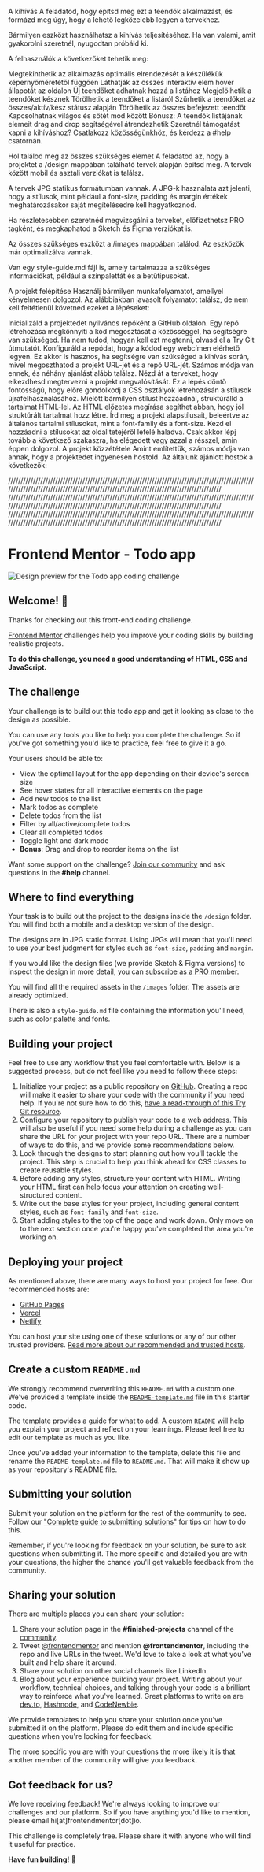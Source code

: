 A kihívás
A feladatod, hogy építsd meg ezt a teendők alkalmazást, és formázd meg úgy, hogy a lehető legközelebb legyen a tervekhez.

Bármilyen eszközt használhatsz a kihívás teljesítéséhez. Ha van valami, amit gyakorolni szeretnél, nyugodtan próbáld ki.

A felhasználók a következőket tehetik meg:

Megtekinthetik az alkalmazás optimális elrendezését a készülékük képernyőméretétől függően
Láthatják az összes interaktív elem hover állapotát az oldalon
Új teendőket adhatnak hozzá a listához
Megjelölhetik a teendőket késznek
Törölhetik a teendőket a listáról
Szűrhetik a teendőket az összes/aktív/kész státusz alapján
Törölhetik az összes befejezett teendőt
Kapcsolhatnak világos és sötét mód között
Bónusz: A teendők listájának elemeit drag and drop segítségével átrendezhetik
Szeretnél támogatást kapni a kihíváshoz? Csatlakozz közösségünkhöz, és kérdezz a #help csatornán.

Hol találod meg az összes szükséges elemet
A feladatod az, hogy a projektet a /design mappában található tervek alapján építsd meg. A tervek között mobil és asztali verziókat is találsz.

A tervek JPG statikus formátumban vannak. A JPG-k használata azt jelenti, hogy a stílusok, mint például a font-size, padding és margin értékek meghatározásakor saját megítélésedre kell hagyatkoznod.

Ha részletesebben szeretnéd megvizsgálni a terveket, előfizethetsz PRO tagként, és megkaphatod a Sketch és Figma verziókat is.

Az összes szükséges eszközt a /images mappában találod. Az eszközök már optimalizálva vannak.

Van egy style-guide.md fájl is, amely tartalmazza a szükséges információkat, például a színpalettát és a betűtípusokat.

A projekt felépítése
Használj bármilyen munkafolyamatot, amellyel kényelmesen dolgozol. Az alábbiakban javasolt folyamatot találsz, de nem kell feltétlenül követned ezeket a lépéseket:

Inicializáld a projektedet nyilvános repóként a GitHub oldalon. Egy repó létrehozása megkönnyíti a kód megosztását a közösséggel, ha segítségre van szükséged. Ha nem tudod, hogyan kell ezt megtenni, olvasd el a Try Git útmutatót.
Konfiguráld a repódat, hogy a kódod egy webcímen elérhető legyen. Ez akkor is hasznos, ha segítségre van szükséged a kihívás során, mivel megoszthatod a projekt URL-jét és a repó URL-jét. Számos módja van ennek, és néhány ajánlást alább találsz.
Nézd át a terveket, hogy elkezdhesd megtervezni a projekt megvalósítását. Ez a lépés döntő fontosságú, hogy előre gondolkodj a CSS osztályok létrehozásán a stílusok újrafelhasználásához.
Mielőtt bármilyen stílust hozzáadnál, struktúrálld a tartalmat HTML-lel. Az HTML előzetes megírása segíthet abban, hogy jól struktúrált tartalmat hozz létre.
Írd meg a projekt alapstílusait, beleértve az általános tartalmi stílusokat, mint a font-family és a font-size.
Kezd el hozzáadni a stílusokat az oldal tetejéről lefelé haladva. Csak akkor lépj tovább a következő szakaszra, ha elégedett vagy azzal a résszel, amin éppen dolgozol.
A projekt közzététele
Amint említettük, számos módja van annak, hogy a projektedet ingyenesen hostold. Az általunk ajánlott hostok a következők:

/////////////////////////////////////////////////////////////////////////////////////////////////////////////////////////////////////////////////////////////////////////////////////////
/////////////////////////////////////////////////////////////////////////////////////////////////////////////////////////////////////////////////////////////////////////////////////////
/////////////////////////////////////////////////////////////////////////////////////////////////////////////////////////////////////////////////////////////////////////////////////////

# Frontend Mentor - Todo app

![Design preview for the Todo app coding challenge](./design/desktop-preview.jpg)

## Welcome! 👋

Thanks for checking out this front-end coding challenge.

[Frontend Mentor](https://www.frontendmentor.io) challenges help you improve your coding skills by building realistic projects.

**To do this challenge, you need a good understanding of HTML, CSS and JavaScript.**

## The challenge

Your challenge is to build out this todo app and get it looking as close to the design as possible.

You can use any tools you like to help you complete the challenge. So if you've got something you'd like to practice, feel free to give it a go.

Your users should be able to:

- View the optimal layout for the app depending on their device's screen size
- See hover states for all interactive elements on the page
- Add new todos to the list
- Mark todos as complete
- Delete todos from the list
- Filter by all/active/complete todos
- Clear all completed todos
- Toggle light and dark mode
- **Bonus**: Drag and drop to reorder items on the list

Want some support on the challenge? [Join our community](https://www.frontendmentor.io/community) and ask questions in the **#help** channel.

## Where to find everything

Your task is to build out the project to the designs inside the `/design` folder. You will find both a mobile and a desktop version of the design.

The designs are in JPG static format. Using JPGs will mean that you'll need to use your best judgment for styles such as `font-size`, `padding` and `margin`.

If you would like the design files (we provide Sketch & Figma versions) to inspect the design in more detail, you can [subscribe as a PRO member](https://www.frontendmentor.io/pro).

You will find all the required assets in the `/images` folder. The assets are already optimized.

There is also a `style-guide.md` file containing the information you'll need, such as color palette and fonts.

## Building your project

Feel free to use any workflow that you feel comfortable with. Below is a suggested process, but do not feel like you need to follow these steps:

1. Initialize your project as a public repository on [GitHub](https://github.com/). Creating a repo will make it easier to share your code with the community if you need help. If you're not sure how to do this, [have a read-through of this Try Git resource](https://try.github.io/).
2. Configure your repository to publish your code to a web address. This will also be useful if you need some help during a challenge as you can share the URL for your project with your repo URL. There are a number of ways to do this, and we provide some recommendations below.
3. Look through the designs to start planning out how you'll tackle the project. This step is crucial to help you think ahead for CSS classes to create reusable styles.
4. Before adding any styles, structure your content with HTML. Writing your HTML first can help focus your attention on creating well-structured content.
5. Write out the base styles for your project, including general content styles, such as `font-family` and `font-size`.
6. Start adding styles to the top of the page and work down. Only move on to the next section once you're happy you've completed the area you're working on.

## Deploying your project

As mentioned above, there are many ways to host your project for free. Our recommended hosts are:

- [GitHub Pages](https://pages.github.com/)
- [Vercel](https://vercel.com/)
- [Netlify](https://www.netlify.com/)

You can host your site using one of these solutions or any of our other trusted providers. [Read more about our recommended and trusted hosts](https://medium.com/frontend-mentor/frontend-mentor-trusted-hosting-providers-bf000dfebe).

## Create a custom `README.md`

We strongly recommend overwriting this `README.md` with a custom one. We've provided a template inside the [`README-template.md`](./README-template.md) file in this starter code.

The template provides a guide for what to add. A custom `README` will help you explain your project and reflect on your learnings. Please feel free to edit our template as much as you like.

Once you've added your information to the template, delete this file and rename the `README-template.md` file to `README.md`. That will make it show up as your repository's README file.

## Submitting your solution

Submit your solution on the platform for the rest of the community to see. Follow our ["Complete guide to submitting solutions"](https://medium.com/frontend-mentor/a-complete-guide-to-submitting-solutions-on-frontend-mentor-ac6384162248) for tips on how to do this.

Remember, if you're looking for feedback on your solution, be sure to ask questions when submitting it. The more specific and detailed you are with your questions, the higher the chance you'll get valuable feedback from the community.

## Sharing your solution

There are multiple places you can share your solution:

1. Share your solution page in the **#finished-projects** channel of the [community](https://www.frontendmentor.io/community).
2. Tweet [@frontendmentor](https://twitter.com/frontendmentor) and mention **@frontendmentor**, including the repo and live URLs in the tweet. We'd love to take a look at what you've built and help share it around.
3. Share your solution on other social channels like LinkedIn.
4. Blog about your experience building your project. Writing about your workflow, technical choices, and talking through your code is a brilliant way to reinforce what you've learned. Great platforms to write on are [dev.to](https://dev.to/), [Hashnode](https://hashnode.com/), and [CodeNewbie](https://community.codenewbie.org/).

We provide templates to help you share your solution once you've submitted it on the platform. Please do edit them and include specific questions when you're looking for feedback.

The more specific you are with your questions the more likely it is that another member of the community will give you feedback.

## Got feedback for us?

We love receiving feedback! We're always looking to improve our challenges and our platform. So if you have anything you'd like to mention, please email hi[at]frontendmentor[dot]io.

This challenge is completely free. Please share it with anyone who will find it useful for practice.

**Have fun building!** 🚀
